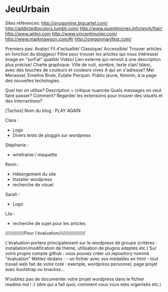 JeuUrbain
=========
Sites références:
http://snugonline.bigcartel.com/
http://addictedtocolors.tumblr.com/
http://www.quentinjones.info/work/flair/
http://www.antivj.com
http://www.vincentmunier.com/
http://www.markmawson.com/#/
http://oregonmanifest.com/

Premiers pas:
Avatar/ Fil d'actualité/ Classique/ Accessible/ Trouver articles en fonction du bloggeur/ Filtre pour trouver les artciles qui nous intéresse/ Image en "surFat" qualité/ Vidéo/ Lien externe qui renvoit à une description plus précise/ 
Charte graphique: Ville de nuit, sombre, texte clair/ blanc, avec des touches de couleurs et couleurs vives
A qui on s'adresse? 
Mei Menassel, Emeline Brule, Eulalie Pierquin. Public jeune, féminin, à la page des nouvelles techologies.

Quel ton on utilise?
Description + critique nuancée
Quels messages on veut faire passer?
Comment?
Regarder les extensions pour trouver des visuels et des interractions?

[Taches]
Nom du blog : PLAY AGAIN

Clara :
- Logo
- Divers tests de pluggin sur wordpress

Stéphanie :
- wireframe / maquette

Kevin :
- Hébergement du site
- Installer wordpress
- recherche de visuel

Sarah :
- Logo

Lila : 
- recherche de sujet pour les articles


////////////Pour l'évaluation/////////////////

L'évaluation portera principalement sur le wordpress de groupe (critères : installation/modification de thème, utilisation de plugins adaptés etc.)
Sur votre propre compte github : vous pouvez créer un repository nommé "évaluation"
Mettez dedans : 
    - un fichier avec vos médailles en html
    - tout travail web fait de votre coté : exemple, wordpress personnel, page projet avec bootstrap ou knackss...
    
N'oubliez pas de documenter votre projet wordpress dans le fichier readme.md ! :) (dire qui a fait quoi, comment vous vous etes organisés etc.)



